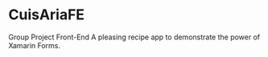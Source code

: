# CuisAriaFE
Group Project Front-End
A pleasing recipe app to demonstrate the power of Xamarin Forms.
